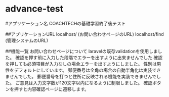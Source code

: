 # advance-test

#アプリケーション名
COACHTECHの基礎学習終了後テスト

##アプリケーションURL
localhost/ (お問い合わせページのURL)
localhost/find (管理システムのURL)

##機能一覧
お問い合わせページについて
laravelの既存validationを使用しました。
確認を押す前に入力した段階でエラーを出すように出来ませんでした
確認を押しても必須項目が入力なしの場合エラーを出すようにしました。
性別は男性をデフォルトにしています。
郵便番号は全角の場合の自動半角化は実装できませんでした。
郵便番号を打つと住所に反映される機能を実装できませんでした。
ご意見は入力文字数が120文字以内になるように制限しました。
確認ボタンを押すと内容確認ページに遷移します。
